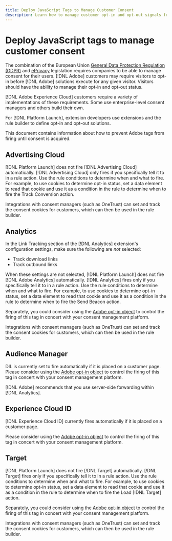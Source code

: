 ```yaml
---
title: Deploy JavaScript Tags to Manage Customer Consent
description: Learn how to manage customer opt-in and opt-out signals for various Adobe solutions in Adobe Experience Platform Launch.
---
```


# Deploy JavaScript tags to manage customer consent

The combination of the European Union [General Data Protection Regulation (GDPR)](https://gdpr-info.eu/art-7-gdpr/) and [ePrivacy](https://medium.com/mydata/consent-lost-gdpr-and-found-eprivacy-e85cf881ffb) legislation requires companies to be able to manage consent for their users. [!DNL Adobe] customers may require visitors to opt-in before [!DNL Adobe] solutions execute for any given visitor. Visitors should have the ability to manage their opt-in and opt-out status.

[!DNL Adobe Experience Cloud] customers require a variety of implementations of these requirements. Some use enterprise-level consent managers and others build their own.

For [!DNL Platform Launch], extension developers use extensions and the rule builder to define opt-in and opt-out solutions.

This document contains information about how to prevent Adobe tags from firing until consent is acquired.

## Advertising Cloud

[!DNL Platform Launch] does not fire [!DNL Advertising Cloud] automatically. [!DNL Advertising Cloud] only fires if you specifically tell it to in a rule action. Use the rule conditions to determine when and what to fire. For example, to use cookies to determine opt-in status, set a data element to read that cookie and use it as a condition in the rule to determine when to fire the Track Conversion action.

Integrations with consent managers (such as OneTrust) can set and track the consent cookies for customers, which can then be used in the rule builder.

## Analytics

In the Link Tracking section of the [!DNL Analytics] extension's configuration settings, make sure the following are _not_ selected:

* Track download links
* Track outbound links

When these settings are not selected, [!DNL Platform Launch] does not fire [!DNL Adobe Analytics] automatically. [!DNL Analytics] fires only if you specifically tell it to in a rule action. Use the rule conditions to determine when and what to fire. For example, to use cookies to determine opt-in status, set a data element to read that cookie and use it as a condition in the rule to determine when to fire the Send Beacon action. 

Separately, you could consider using the [Adobe opt-in object](https://experienceleague.adobe.com/docs/id-service/using/implementation/opt-in-service/optin-overview.html) to control the firing of this tag in concert with your consent management platform.

Integrations with consent managers (such as OneTrust) can set and track the consent cookies for customers, which can then be used in the rule builder.

## Audience Manager

DIL is currently set to fire automatically if it is placed on a customer page. Please consider using the [Adobe opt-in object](https://experienceleague.adobe.com/docs/id-service/using/implementation/opt-in-service/optin-overview.html) to control the firing of this tag in concert with your consent management platform.

[!DNL Adobe] recommends that you use server-side forwarding within [!DNL Analytics].

## Experience Cloud ID

[!DNL Experience Cloud ID] currently fires automatically if it is placed on a customer page. 

Please consider using the [Adobe opt-in object](https://experienceleague.adobe.com/docs/id-service/using/implementation/opt-in-service/optin-overview.html) to control the firing of this tag in concert with your consent management platform.

## Target

[!DNL Platform Launch] does not fire [!DNL Target] automatically. [!DNL Target] fires only if you specifically tell it to in a rule action. Use the rule conditions to determine when and what to fire. For example, to use cookies to determine opt-in status, set a data element to read that cookie and use it as a condition in the rule to determine when to fire the Load [!DNL Target] action. 

Separately, you could consider using the [Adobe opt-in object](https://experienceleague.adobe.com/docs/id-service/using/implementation/opt-in-service/optin-overview.html) to control the firing of this tag in concert with your consent management platform.

Integrations with consent managers (such as OneTrust) can set and track the consent cookies for customers, which can then be used in the rule builder.
